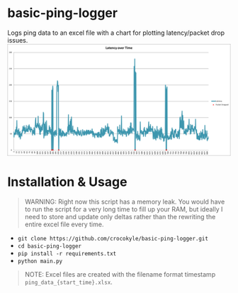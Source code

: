 # basic-ping-logger
Logs ping data to an excel file with a chart for plotting latency/packet drop issues.
![screenshot](image.png)

# Installation & Usage
> WARNING: Right now this script has a memory leak. You would have to run the script for a very long time to fill up your RAM, but ideally I need to store and update only deltas rather than the rewriting the entire excel file every time.

- `git clone https://github.com/crocokyle/basic-ping-logger.git`
- `cd basic-ping-logger`
- `pip install -r requirements.txt`
- `python main.py`

> NOTE: Excel files are created with the filename format timestamp `ping_data_{start_time}.xlsx`.
